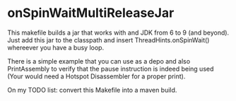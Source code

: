 # onSpinWaitMultiReleaseJar

This makefile builds a jar that works with and JDK from 6 to 9 (and beyond).
Just add this jar to the classpath and insert ThreadHints.onSpinWait() whereever you have a busy loop.

There is a simple example that you can use as a depo and also PrintAssembly to verify that the pause instruction is indeed being used (Your would need a Hotspot Disassembler for a proper print).

On my TODO list: convert this Makefile into a maven build.
